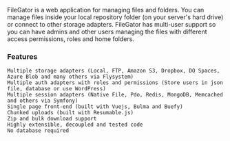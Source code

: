 FileGator is a web application for managing files and folders. You can manage files inside your local repository folder (on your server's hard drive) or connect to other storage adapters. FileGator has multi-user support so you can have admins and other users managing the files with different access permissions, roles and home folders.

### Features

    Multiple storage adapters (Local, FTP, Amazon S3, Dropbox, DO Spaces, Azure Blob and many others via Flysystem)
    Multiple auth adapters with roles and permissions (Store users in json file, database or use WordPress)
    Multiple session adapters (Native File, Pdo, Redis, MongoDB, Memcached and others via Symfony)
    Single page front-end (built with Vuejs, Bulma and Buefy)
    Chunked uploads (built with Resumable.js)
    Zip and bulk download support
    Highly extensible, decoupled and tested code
    No database required
